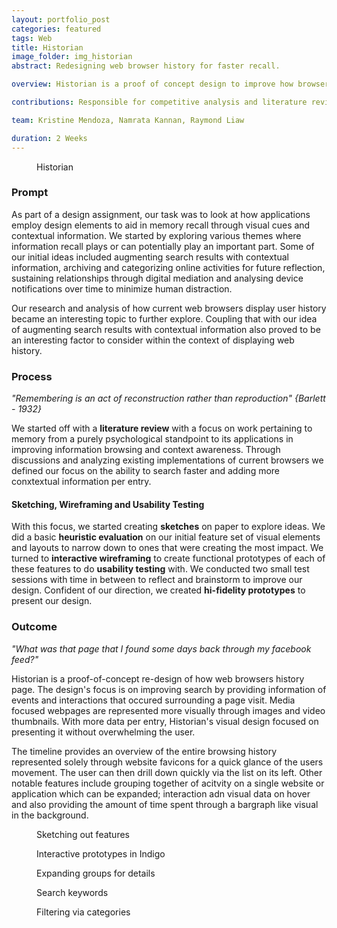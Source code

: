 ```yaml
---
layout: portfolio_post
categories: featured
tags: Web
title: Historian
image_folder: img_historian
abstract: Redesigning web browser history for faster recall.

overview: Historian is a proof of concept design to improve how browser history is visualized and utilized for faster recall.

contributions: Responsible for competitive analysis and literature review, wireframing, application navigation and video editing. Also contributed to hi-fidelity assets in Photoshop.

team: Kristine Mendoza, Namrata Kannan, Raymond Liaw

duration: 2 Weeks
---
```


<figure class="post-image">
	<img lazysrc="/img/img_historian/hi-fid/1.png" class="enlarge_img">
	<figcaption>Historian</figcaption>
</figure>

<h3>Prompt</h3>

As part of a design assignment, our task was to look at how applications employ design elements to aid in memory recall through visual cues and contextual information. We started by exploring various themes where information recall plays or can potentially play an important part. Some of our initial ideas included augmenting search results with contextual information, archiving and categorizing online activities for future reflection, sustaining relationships through digital mediation and analysing device notifications over time to minimize human distraction.

Our research and analysis of how current web browsers display user history became an interesting topic to further explore. Coupling that with our idea of augmenting search results with contextual information also proved to be an interesting factor to consider within the context of displaying web history.

<h3>Process</h3>

*"Remembering is an act of reconstruction rather than reproduction" {Barlett - 1932}*

We started off with a **literature review** with a focus on work pertaining to memory from a purely psychological standpoint to its applications in improving information browsing and context awareness. Through discussions and analyzing existing implementations of current browsers we defined our focus on the ability to search faster and adding more conxtextual information per entry.

<h4>Sketching, Wireframing and Usability Testing</h4>

With this focus, we started creating **sketches** on paper to explore ideas. We did a basic **heuristic evaluation** on our initial feature set of visual elements and layouts to narrow down to ones that were creating the most impact. We turned to **interactive wireframing** to create functional prototypes of each of these features to do **usability testing** with. We conducted two small test sessions with time in between to reflect and brainstorm to improve our design. Confident of our direction, we created **hi-fidelity prototypes** to present our design.

<h3>Outcome</h3>

*"What was that page that I found some days back through my facebook feed?"*

Historian is a proof-of-concept re-design of how web browsers history page. The design's focus is on improving search by providing information of events and interactions that occured surrounding a page visit. Media focused webpages are represented more visually through images and video thumbnails. With more data per entry, Historian's visual design focused on presenting it without overwhelming the user.

The timeline provides an overview of the entire browsing history represented solely through website favicons for a quick glance of the users movement. The user can then drill down quickly via the list on its left. Other notable features include grouping together of acitvity on a single website or application which can be expanded; interaction adn visual data on hover and also providing the amount of time spent through a bargraph like visual in the background.

<figure class="post-image">
	<img lazysrc="/img/img_historian/image1.jpg" class="overview-image">
	<figcaption>Sketching out features</figcaption>
</figure>

<figure class="post-image">
	<img lazysrc="/img/img_historian/image2.jpg" class="overview-image">
	<figcaption>Interactive prototypes in Indigo</figcaption>
</figure>

<figure class="post-image">
	<img lazysrc="/img/img_historian/hi-fid/2.png" class="enlarge_img">
	<figcaption>Expanding groups for details</figcaption>
</figure>

<figure class="post-image">
	<img lazysrc="/img/img_historian/hi-fid/3.png" class="enlarge_img">
	<figcaption>Search keywords</figcaption>
</figure>

<figure class="post-image">
	<img lazysrc="/img/img_historian/hi-fid/4.png" class="enlarge_img">
	<figcaption>Filtering via categories</figcaption>
</figure>